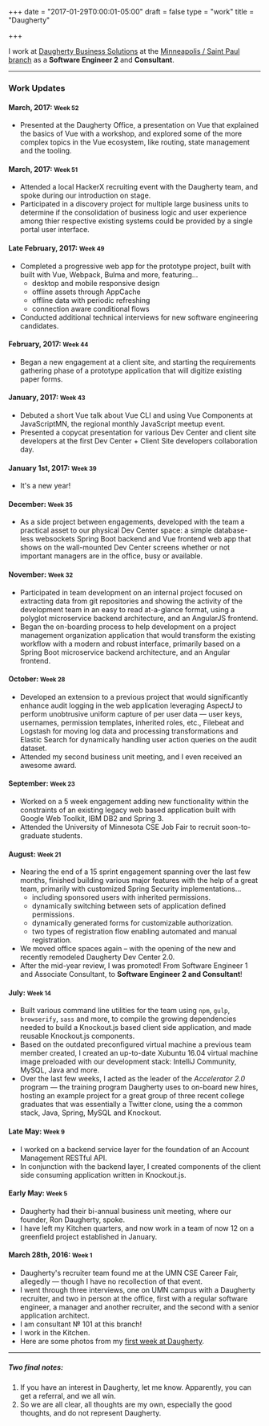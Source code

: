 +++
date = "2017-01-29T0:00:01-05:00"
draft = false
type = "work"
title = "Daugherty"

+++

I work at [Daugherty Business Solutions](https://www.daugherty.com/) at the [Minneapolis / Saint Paul branch](https://www.daugherty.com/about-us/locations/minneapolis/) as a **Software Engineer 2** and **Consultant**.

---


### Work Updates

#### March, 2017: <small>Week 52</small>

- Presented at the Daugherty Office, a presentation on Vue that explained the basics of Vue with a workshop, and explored some of the more complex topics in the Vue ecosystem, like routing, state management and the tooling.

#### March, 2017: <small>Week 51</small>

- Attended a local HackerX recruiting event with the Daugherty team, and spoke during our introduction on stage.
- Participated in a discovery project for multiple large business units to determine if the consolidation of business logic and user experience among thier respective existing systems could be provided by a single portal user interface.

#### Late February, 2017: <small>Week 49</small>

- Completed a progressive web app for the prototype project, built with built with Vue, Webpack, Bulma and more, featuring...
  - desktop and mobile responsive design
  - offline assets through AppCache
  - offline data with periodic refreshing
  - connection aware conditional flows
- Conducted additional technical interviews for new software engineering candidates.

#### February, 2017: <small>Week 44</small>

- Began a new engagement at a client site, and starting the requirements gathering phase of a prototype application that will digitize existing paper forms.

#### January, 2017: <small>Week 43</small>

- Debuted a short Vue talk about Vue CLI and using Vue Components at JavaScriptMN, the regional monthly JavaScript meetup event.
- Presented a copycat presentation for various Dev Center and client site developers at the first Dev Center + Client Site developers collaboration day.

#### January 1st, 2017: <small>Week 39</small>

- It's a new year!

#### December: <small>Week 35</small>

- As a side project between engagements, developed with the team a practical asset to our physical Dev Center space: a simple database-less websockets Spring Boot backend and Vue frontend web app that shows on the wall-mounted Dev Center screens whether or not important managers are in the office, busy or available.

#### November: <small>Week 32</small>

- Participated in team development on an internal project focused on extracting data from git repositories and showing the activity of the development team in an easy to read at-a-glance format, using a polyglot microservice backend architecture, and an AngularJS frontend.
- Began the on-boarding process to help development on a project management organization application that would transform the existing workflow with a modern and robust interface, primarily based on a Spring Boot microservice backend architecture, and an Angular frontend.

#### October: <small>Week 28</small>

- Developed an extension to a previous project that would significantly enhance audit logging in the web application leveraging AspectJ to perform unobtrusive uniform capture of per user data &mdash; user keys, usernames, permission templates, inherited roles, etc., Filebeat and Logstash for moving log data and processing transformations and Elastic Search for dynamically handling user action queries on the audit dataset.
- Attended my second business unit meeting, and I even received an awesome award.

#### September: <small>Week 23</small>

- Worked on a 5 week engagement adding new functionality within the constraints of an existing legacy web based application built with Google Web Toolkit, IBM DB2 and Spring 3.
- Attended the University of Minnesota CSE Job Fair to recruit soon-to-graduate students.

#### August: <small>Week 21</small>

- Nearing the end of a 15 sprint engagement spanning over the last few months, finished building various major features with the help of a great team, primarily with customized Spring Security implementations...
  - including sponsored users with inherited permissions.
  - dynamically switching between sets of application defined permissions.
  - dynamically generated forms for customizable authorization.
  - two types of registration flow enabling automated and manual registration.
- We moved office spaces again &ndash; with the opening of the new and recently remodeled Daugherty Dev Center 2.0.
- After the mid-year review, I was promoted! From Software Engineer 1 and Associate Consultant, to **Software Engineer 2 and Consultant**!

#### July: <small>Week 14</small>

- Built various command line utilities for the team using `npm`, `gulp`, `browserify`, `sass` and more, to compile the growing dependencies needed to build a Knockout.js based client side application, and made reusable Knockout.js components.
- Based on the outdated preconfigured virtual machine a previous team member created, I created an up-to-date Xubuntu 16.04 virtual machine image preloaded with our development stack: IntelliJ Community, MySQL, Java and more.
- Over the last few weeks, I acted as the leader of the *Accelerator 2.0* program &mdash; the training program Daugherty uses to on-board new hires, hosting an example project for a great group of three recent college graduates that was essentially a Twitter clone, using the a common stack, Java, Spring, MySQL and Knockout.

#### Late May: <small>Week 9</small>

- I worked on a backend service layer for the foundation of an Account Management RESTful API.
- In conjunction with the backend layer, I created components of the client side consuming application written in Knockout.js.

#### Early May: <small>Week 5</small>

- Daugherty had their bi-annual business unit meeting, where our founder, Ron Daugherty, spoke.
- I have left my Kitchen quarters, and now work in a team of now 12 on a greenfield project established in January.

#### March 28th, 2016: <small>Week 1</small>

- Daugherty's recruiter team found me at the UMN CSE Career Fair, allegedly &mdash; though I have no recollection of that event.
- I went through three interviews, one on UMN campus with a Daugherty recruiter, and two in person at the office, first with a regular software engineer, a manager and another recruiter, and the second with a senior application architect.
- I am consultant &numero; 101 at this branch!
- I work in the Kitchen.
- Here are some photos from my [first week at Daugherty](https://goo.gl/photos/XHFAkCFaUq9wGX7B6).

---

##### Two final notes:

1. If you have an interest in Daugherty, let me know. Apparently, you can get a referral, and we all win.
2. So we are all clear, all thoughts are my own, especially the good thoughts, and do not represent Daugherty.
